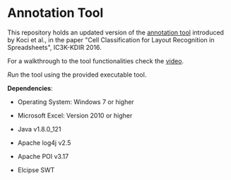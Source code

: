 # Annotation Tool
This repository holds an updated version of the [annotation tool](https://github.com/elviskoci/XCellAnnotator) introduced by Koci et al., in the paper "Cell Classification for Layout Recognition in Spreadsheets", IC3K-KDIR 2016.

For a walkthrough to the tool functionalities check the [video](https://www.youtube.com/watch?v=uU1wozgjsa0).

*Run* the tool using the provided executable tool.

**Dependencies**: 

* Operating System: Windows 7 or higher
* Microsoft Excel: Version 2010 or higher

* Java v1.8.0_121
* Apache log4j v2.5
* Apache POI v3.17
* Elcipse SWT
